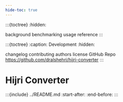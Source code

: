 ```yaml
---
hide-toc: true
---
```


:::{toctree}
:hidden:

background
benchmarking
usage
reference
:::

:::{toctree}
:caption: Development
:hidden:

changelog
contributing
authors
license
GitHub Repo <https://github.com/dralshehri/hijri-converter>
:::

# Hijri Converter

:::{include} ../README.md
:start-after: <!-- start summary -->
:end-before: <!-- end summary -->
:::
